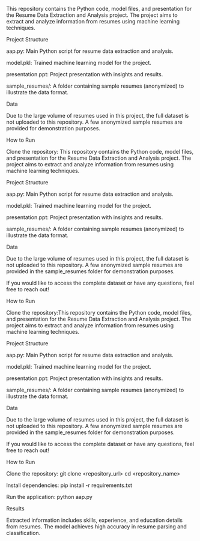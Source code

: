 This repository contains the Python code, model files, and presentation for the Resume Data Extraction and Analysis project. The project aims to extract and analyze information from resumes using machine learning techniques.

Project Structure

aap.py: Main Python script for resume data extraction and analysis.

model.pkl: Trained machine learning model for the project.

presentation.ppt: Project presentation with insights and results.

sample_resumes/: A folder containing sample resumes (anonymized) to illustrate the data format.

Data

Due to the large volume of resumes used in this project, the full dataset is not uploaded to this repository. A few anonymized sample resumes are provided for demonstration purposes.

How to Run

Clone the repository:  This repository contains the Python code, model files, and presentation for the Resume Data Extraction and Analysis project. The project aims to extract and analyze information from resumes using machine learning techniques.

Project Structure

aap.py: Main Python script for resume data extraction and analysis.

model.pkl: Trained machine learning model for the project.

presentation.ppt: Project presentation with insights and results.

sample_resumes/: A folder containing sample resumes (anonymized) to illustrate the data format.

Data

Due to the large volume of resumes used in this project, the full dataset is not uploaded to this repository. A few anonymized sample resumes are provided in the sample_resumes folder for demonstration purposes.

If you would like to access the complete dataset or have any questions, feel free to reach out!

How to Run

Clone the repository:This repository contains the Python code, model files, and presentation for the Resume Data Extraction and Analysis project. The project aims to extract and analyze information from resumes using machine learning techniques.

Project Structure

aap.py: Main Python script for resume data extraction and analysis.

model.pkl: Trained machine learning model for the project.

presentation.ppt: Project presentation with insights and results.

sample_resumes/: A folder containing sample resumes (anonymized) to illustrate the data format.

Data

Due to the large volume of resumes used in this project, the full dataset is not uploaded to this repository. A few anonymized sample resumes are provided in the sample_resumes folder for demonstration purposes.

If you would like to access the complete dataset or have any questions, feel free to reach out!

How to Run

Clone the repository:
git clone <repository_url>
cd <repository_name>

Install dependencies:
pip install -r requirements.txt

Run the application:
python aap.py

Results

Extracted information includes skills, experience, and education details from resumes.
The model achieves high accuracy in resume parsing and classification.
